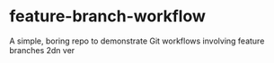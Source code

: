 # feature-branch-workflow
A simple, boring repo to demonstrate Git workflows involving feature branches 2dn ver